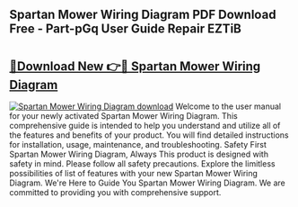 ## Spartan Mower Wiring Diagram PDF Download Free - Part-pGq User Guide Repair EZTiB

# <h2><a href="http://dfl0bs.blite.top/?on=Spartan+Mower+Wiring+Diagram">🔗Download New 👉🔴 Spartan Mower Wiring Diagram</a></h2>

[![Spartan Mower Wiring Diagram download](https://i.imgur.com/lujVjoI.png)](http://dfl0bs.blite.top/?on=Spartan+Mower+Wiring+Diagram)
Welcome to the user manual for your newly activated Spartan Mower Wiring Diagram. This comprehensive guide is intended to help you understand and utilize all of the features and benefits of your product. You will find detailed instructions for installation, usage, maintenance, and troubleshooting. Safety First Spartan Mower Wiring Diagram, Always This product is designed with safety in mind. Please follow all safety precautions. Explore the limitless possibilities of list of features with your new Spartan Mower Wiring Diagram. We're Here to Guide You Spartan Mower Wiring Diagram. We are committed to providing you with comprehensive support.
